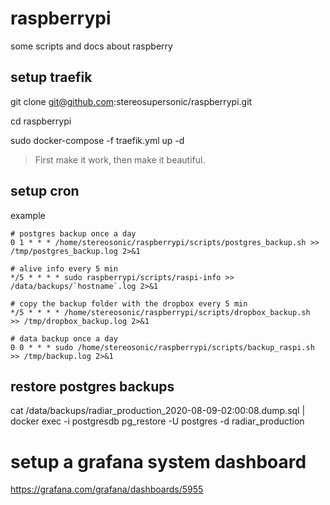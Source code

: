 # raspberrypi

some scripts and docs about raspberry


## setup traefik

git clone git@github.com:stereosupersonic/raspberrypi.git

cd raspberrypi

sudo docker-compose -f traefik.yml up -d

> First make it work, then make it beautiful.

## setup cron

example
```
# postgres backup once a day
0 1 * * * /home/stereosonic/raspberrypi/scripts/postgres_backup.sh >> /tmp/postgres_backup.log 2>&1

# alive info every 5 min
*/5 * * * * sudo raspberrypi/scripts/raspi-info >> /data/backups/`hostname`.log 2>&1

# copy the backup folder with the dropbox every 5 min
*/5 * * * * /home/stereosonic/raspberrypi/scripts/dropbox_backup.sh  >> /tmp/dropbox_backup.log 2>&1

# data backup once a day
0 0 * * * sudo /home/stereosonic/raspberrypi/scripts/backup_raspi.sh >> /tmp/backup.log 2>&1
```


## restore postgres backups

cat /data/backups/radiar_production_2020-08-09-02:00:08.dump.sql | docker exec -i postgresdb pg_restore -U postgres -d radiar_production


# setup a grafana system dashboard

https://grafana.com/grafana/dashboards/5955

